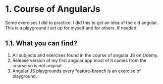 # 1. Course of AngularJs
Some exercises I did to practice. I did this to get an idea of the old angular. This is a playground I set up for myself and for others. If needed!

## 1.1. What you can find?
1. All subjects and exercises found in the course of angular JS on Udemy.
2. Release version of my first angular app most of it comes from the course so is not original.
3. Angular JS playgrounds every feature-branch is an exercise of playground.



